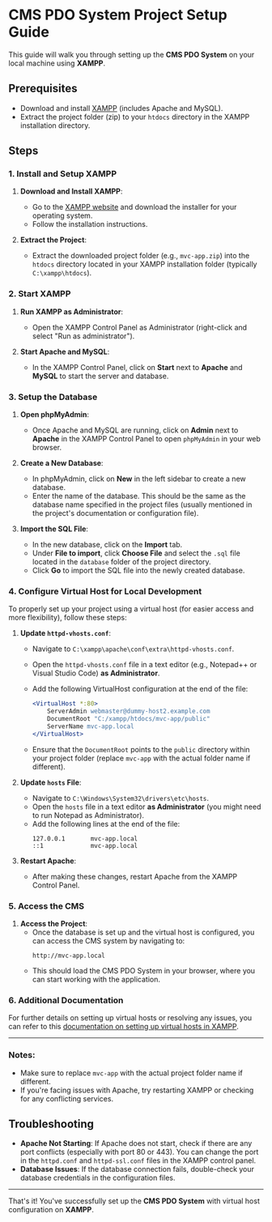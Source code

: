 # CMS PDO System Project Setup Guide

This guide will walk you through setting up the **CMS PDO System** on your local machine using **XAMPP**.

## Prerequisites

- Download and install [XAMPP](https://www.apachefriends.org/index.html) (includes Apache and MySQL).
- Extract the project folder (zip) to your `htdocs` directory in the XAMPP installation directory.

## Steps

### 1. Install and Setup XAMPP

1. **Download and Install XAMPP**:
   - Go to the [XAMPP website](https://www.apachefriends.org/index.html) and download the installer for your operating system.
   - Follow the installation instructions.

2. **Extract the Project**:
   - Extract the downloaded project folder (e.g., `mvc-app.zip`) into the `htdocs` directory located in your XAMPP installation folder (typically `C:\xampp\htdocs`).

### 2. Start XAMPP

1. **Run XAMPP as Administrator**:
   - Open the XAMPP Control Panel as Administrator (right-click and select "Run as administrator").

2. **Start Apache and MySQL**:
   - In the XAMPP Control Panel, click on **Start** next to **Apache** and **MySQL** to start the server and database.

### 3. Setup the Database

1. **Open phpMyAdmin**:
   - Once Apache and MySQL are running, click on **Admin** next to **Apache** in the XAMPP Control Panel to open `phpMyAdmin` in your web browser.

2. **Create a New Database**:
   - In phpMyAdmin, click on **New** in the left sidebar to create a new database.
   - Enter the name of the database. This should be the same as the database name specified in the project files (usually mentioned in the project's documentation or configuration file).

3. **Import the SQL File**:
   - In the new database, click on the **Import** tab.
   - Under **File to import**, click **Choose File** and select the `.sql` file located in the `database` folder of the project directory.
   - Click **Go** to import the SQL file into the newly created database.

### 4. Configure Virtual Host for Local Development

To properly set up your project using a virtual host (for easier access and more flexibility), follow these steps:

1. **Update `httpd-vhosts.conf`**:
   - Navigate to `C:\xampp\apache\conf\extra\httpd-vhosts.conf`.
   - Open the `httpd-vhosts.conf` file in a text editor (e.g., Notepad++ or Visual Studio Code) **as Administrator**.
   - Add the following VirtualHost configuration at the end of the file:
     ```apache
     <VirtualHost *:80>
         ServerAdmin webmaster@dummy-host2.example.com
         DocumentRoot "C:/xampp/htdocs/mvc-app/public"
         ServerName mvc-app.local
     </VirtualHost>
     ```

   - Ensure that the `DocumentRoot` points to the `public` directory within your project folder (replace `mvc-app` with the actual folder name if different).

2. **Update `hosts` File**:
   - Navigate to `C:\Windows\System32\drivers\etc\hosts`.
   - Open the `hosts` file in a text editor **as Administrator** (you might need to run Notepad as Administrator).
   - Add the following lines at the end of the file:
     ```
     127.0.0.1       mvc-app.local
     ::1             mvc-app.local
     ```

3. **Restart Apache**:
   - After making these changes, restart Apache from the XAMPP Control Panel.

### 5. Access the CMS

1. **Access the Project**:
   - Once the database is set up and the virtual host is configured, you can access the CMS system by navigating to:
     ```
     http://mvc-app.local
     ```
   - This should load the CMS PDO System in your browser, where you can start working with the application.

### 6. Additional Documentation

For further details on setting up virtual hosts or resolving any issues, you can refer to this [documentation on setting up virtual hosts in XAMPP](https://blog.codingfaculty.com/set-up-multiple-hosts-virtual-hosts-in-xampp-on-windows/).

---

### Notes:

- Make sure to replace `mvc-app` with the actual project folder name if different.
- If you're facing issues with Apache, try restarting XAMPP or checking for any conflicting services.

## Troubleshooting

- **Apache Not Starting**: If Apache does not start, check if there are any port conflicts (especially with port 80 or 443). You can change the port in the `httpd.conf` and `httpd-ssl.conf` files in the XAMPP control panel.
- **Database Issues**: If the database connection fails, double-check your database credentials in the configuration files.

---

That's it! You've successfully set up the **CMS PDO System** with virtual host configuration on **XAMPP**.
